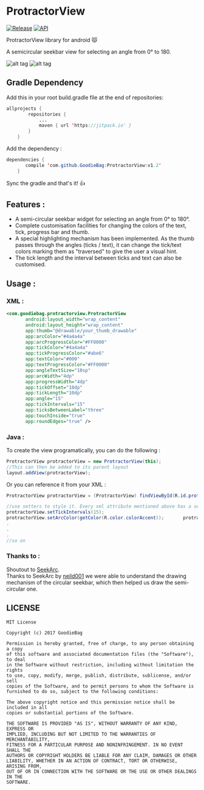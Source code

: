 # ProtractorView
	
[![Release](https://jitpack.io/v/GoodieBag/ProtractorView.svg)](https://jitpack.io/#GoodieBag/ProtractorView)
[![API](https://img.shields.io/badge/API-15%2B-blue.svg?style=flat)](https://android-arsenal.com/api?level=15)

ProtractorView library for android :pouting_cat:

A semicircular seekbar view for selecting an angle from 0° to 180.

![alt tag](https://github.com/GoodieBag/ProtractorView/blob/5b691ab3e4294a2a896620ad27104b03618105e1/gif/PVcolors.gif?raw=true)		![alt tag](https://github.com/GoodieBag/ProtractorView/blob/5b691ab3e4294a2a896620ad27104b03618105e1/gif/PVgreen.gif?raw=true)   

## Gradle Dependency

Add this in your root build.gradle file at the end of repositories:
```java
allprojects {
		repositories {
			...
			maven { url 'https://jitpack.io' }
		}
	}
```
Add the dependency : 
```java
dependencies {
	   compile 'com.github.GoodieBag:ProtractorView:v1.2'
	}
```
Sync the gradle and that's it! :+1:

## Features : 
* A semi-circular seekbar widget for selecting an angle from 0° to 180°.
* Complete customisation facilities for changing the colors of the text, tick, progress bar and thumb.
* A special highlighting mechanism has been implemented. As the thumb passes through the angles (ticks / text), it can change the tick/text colors marking them as "traversed" to give the user a visual hint.  
* The tick length and the interval between ticks and text can also be customised.
 
 ## Usage : 
 
 ### XML :
 ```xml
<com.goodiebag.protractorview.ProtractorView
        android:layout_width="wrap_content"
        android:layout_height="wrap_content"
        app:thumb="@drawable/your_thumb_drawable"
        app:arcColor="#4a4a4a"
        app:arcProgressColor="#FF0000"
        app:tickColor="#4a4a4a"
        app:tickProgressColor="#abe6"
        app:textColor="#000"
        app:textProgressColor="#FF0000"
        app:angleTextSize="10sp"
        app:arcWidth="4dp"
        app:progressWidth="4dp"
        app:tickOffset="18dp"
        app:tickLength="10dp"
        app:angle="15"
        app:tickIntervals="15"
        app:ticksBetweenLabel="three"
        app:touchInside="true"
        app:roundEdges="true" />
 ```
 
 ### Java :
 To create the view programatically, you can do the following :
 ```java
 ProtractorView protractorView = new ProtractorView(this);
 //This can then be added to its parent layout
 layout.addView(protractorView);
 ```
 Or you can reference it from your XML : 
 ```java
ProtractorView protractorView = (ProtractorView) findViewById(R.id.protractorview);

//use setters to style it. Every xml attribute mentioned above has a setter to support programmatical creation of the views
protractorView.setTickIntervals(15);
protractorView.setArcColor(getColor(R.color.colorAccent));       protractorView.setProgressColor(getColor(R.color.myColor));
.
.
.
//so on
 ```
### Thanks to : 
Shoutout to [SeekArc](https://github.com/neild001/SeekArc). <br />
Thanks to SeekArc by [neild001](https://github.com/neild001) we were able to understand the drawing mechanism of the circular seekbar, which then helped us draw the semi-circular one.


## LICENSE
```
MIT License

Copyright (c) 2017 GoodieBag

Permission is hereby granted, free of charge, to any person obtaining a copy
of this software and associated documentation files (the "Software"), to deal
in the Software without restriction, including without limitation the rights
to use, copy, modify, merge, publish, distribute, sublicense, and/or sell
copies of the Software, and to permit persons to whom the Software is
furnished to do so, subject to the following conditions:

The above copyright notice and this permission notice shall be included in all
copies or substantial portions of the Software.

THE SOFTWARE IS PROVIDED "AS IS", WITHOUT WARRANTY OF ANY KIND, EXPRESS OR
IMPLIED, INCLUDING BUT NOT LIMITED TO THE WARRANTIES OF MERCHANTABILITY,
FITNESS FOR A PARTICULAR PURPOSE AND NONINFRINGEMENT. IN NO EVENT SHALL THE
AUTHORS OR COPYRIGHT HOLDERS BE LIABLE FOR ANY CLAIM, DAMAGES OR OTHER
LIABILITY, WHETHER IN AN ACTION OF CONTRACT, TORT OR OTHERWISE, ARISING FROM,
OUT OF OR IN CONNECTION WITH THE SOFTWARE OR THE USE OR OTHER DEALINGS IN THE
SOFTWARE.
```
